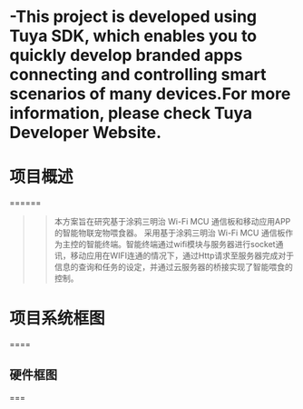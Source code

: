 # -This project is developed using Tuya SDK, which enables you to quickly develop branded apps connecting and controlling smart scenarios of many devices.For more information, please check Tuya Developer Website.
# 项目概述
======
>>本方案旨在研究基于涂鸦三明治 Wi-Fi MCU 通信板和移动应用APP的智能物联宠物喂食器。
>>采用基于涂鸦三明治 Wi-Fi MCU 通信板作为主控的智能终端。智能终端通过wifi模块与服务器进行socket通讯，移动应用在WIFI连通的情况下，通过Http请求至服务器完成对于信息的查询和任务的设定，并通过云服务器的桥接实现了智能喂食的控制。
# 项目系统框图
====
## 硬件框图
===



